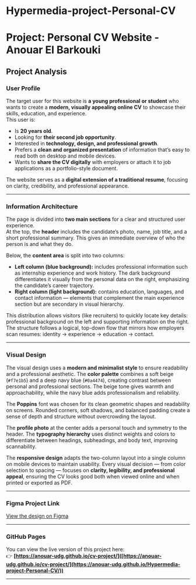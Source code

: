 # Hypermedia-project-Personal-CV
# Project: Personal CV Website - Anouar El Barkouki

## Project Analysis

### User Profile 
The target user for this website is **a young professional or student** who wants to create a **modern, visually appealing online CV** to showcase their skills, education, and experience.  
This user is:
- Is **20 years old**.
- Looking for **their second job opportunity**.
- Interested in **technology, design, and professional growth**.
- Prefers a **clean and organized presentation** of information that’s easy to read both on desktop and mobile devices.
- Wants to **share the CV digitally** with employers or attach it to job applications as a portfolio-style document.

The website serves as a **digital extension of a traditional resume**, focusing on clarity, credibility, and professional appearance.

---

### Information Architecture 
The page is divided into **two main sections** for a clear and structured user experience.  
At the top, the **header** includes the candidate’s photo, name, job title, and a short professional summary. This gives an immediate overview of who the person is and what they do.  

Below, the **content area** is split into two columns:
- **Left column (blue background):** includes professional information such as internship experience and work history. The dark background differentiates it visually from the personal data on the right, emphasizing the candidate’s career trajectory.  
- **Right column (light background):** contains education, languages, and contact information — elements that complement the main experience section but are secondary in visual hierarchy.  

This distribution allows visitors (like recruiters) to quickly locate key details: professional background on the left and supporting information on the right.  
The structure follows a logical, top-down flow that mirrors how employers scan resumes: identity → experience → education → contact.

---

### Visual Design
The visual design uses a **modern and minimalist style** to ensure readability and a professional aesthetic. The **color palette** combines a soft beige (`#f7e1b5`) and a deep navy blue (`#0a4474`), creating contrast between personal and professional sections. The beige tone gives warmth and approachability, while the navy blue adds professionalism and reliability.  

The **Poppins** font was chosen for its clean geometric shapes and readability on screens. Rounded corners, soft shadows, and balanced padding create a sense of depth and structure without overcrowding the layout.  

The **profile photo** at the center adds a personal touch and symmetry to the header. The **typography hierarchy** uses distinct weights and colors to differentiate between headings, subheadings, and body text, improving scannability.  

The **responsive design** adapts the two-column layout into a single column on mobile devices to maintain usability. Every visual decision — from color selection to spacing — focuses on **clarity, legibility, and professional appeal**, ensuring the CV looks good both when viewed online and when printed or exported as PDF.

---

### Figma Project Link
[View the design on Figma](https://www.figma.com/design/EkqiXM9ofNbQS2qGcVad3t/CV?node-id=0-1&t=gfY9McY9o6AndXSD-1)

---

### GitHub Pages
You can view the live version of this project here:  
👉 **[https://anouar-udg.github.io/cv-project/]([https://anouar-udg.github.io/cv-project/](https://anouar-udg.github.io/Hypermedia-project-Personal-CV/))**

---
